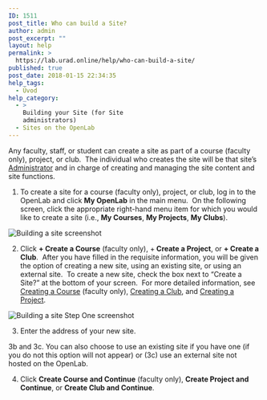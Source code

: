 ```yaml
---
ID: 1511
post_title: Who can build a Site?
author: admin
post_excerpt: ""
layout: help
permalink: >
  https://lab.urad.online/help/who-can-build-a-site/
published: true
post_date: 2018-01-15 22:34:35
help_tags:
  - Úvod
help_category:
  - >
    Building your Site (for Site
    administrators)
  - Sites on the OpenLab
---
```

Any faculty, staff, or student can create a site as part of a course (faculty only), project, or club.  The individual who creates the site will be that site’s <a title="Managing users on your Site" href="https://openlab.citytech.cuny.edu/blog/help/managing-users-on-your-site/">Administrator</a> and in charge of creating and managing the site content and site functions.

1. To create a site for a course (faculty only), project, or club, log in to the OpenLab and click <strong>My OpenLab</strong> in the main menu.  On the following screen, click the appropriate right-hand menu item for which you would like to create a site (i.e., <strong>My Courses</strong>, <strong>My Projects</strong>, <strong>My Clubs</strong>).

<img class="alignnone wp-image-36864 size-large" src="https://openlab.citytech.cuny.edu/wp-content/uploads/2012/08/who_can_build_a_site1-1024x404.png" alt="Building a site screenshot" />

2. Click <strong>+ Create a Course</strong> (faculty only), +<strong> Create a Project</strong>, or <strong>+ Create a Club</strong>.  After you have filled in the requisite information, you will be given the option of creating a new site, using an existing site, or using an external site.  To create a new site, check the box next to “Create a Site?” at the bottom of your screen.  For more detailed information, see <a title="Creating a course (faculty only)" href="https://openlab.citytech.cuny.edu/blog/help/creating-a-course-faculty-only/" target="_blank" rel="noopener">Creating a Course</a> (faculty only), <a title="Creating a Club" href="https://openlab.citytech.cuny.edu/blog/help/creating-a-club/">Creating a Club</a>, and <a title="Creating a Project" href="https://openlab.citytech.cuny.edu/blog/help/creating-a-project/">Creating a Project</a>.

<img class="alignnone wp-image-36865 size-full" src="https://openlab.citytech.cuny.edu/wp-content/uploads/2012/08/who_can_build_a_site2.png" alt="Building a site Step One screenshot" />

3. Enter the address of your new site.

3b and 3c. You can also choose to use an existing site if you have one (if you do not this option will not appear) or (3c) use an external site not hosted on the OpenLab.

4. Click <strong>Create Course and Continue</strong> (faculty only), <strong>Create Project and Continue</strong>, or <strong>Create Club and Continue</strong>.